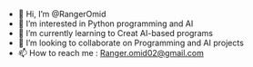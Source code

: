- 👋 Hi, I’m @RangerOmid
- 👀 I’m interested in Python programming and AI
- 🌱 I’m currently learning to Creat AI-based programs
- 💞️ I’m looking to collaborate on Programming and AI projects
- 📫 How to reach me : Ranger.omid02@gmail.com
